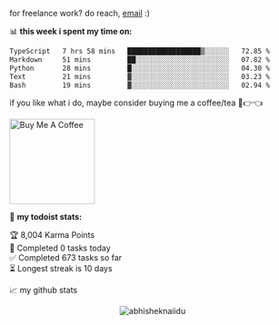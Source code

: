 for freelance work? do reach, [email](mailto:abhishknads.work@gmail.com) :)

📊 **this week i spent my time on:**
<!--START_SECTION:waka-->

```txt
TypeScript   7 hrs 58 mins   ██████████████████▒░░░░░░   72.85 %
Markdown     51 mins         ██░░░░░░░░░░░░░░░░░░░░░░░   07.82 %
Python       28 mins         █░░░░░░░░░░░░░░░░░░░░░░░░   04.30 %
Text         21 mins         ▓░░░░░░░░░░░░░░░░░░░░░░░░   03.23 %
Bash         19 mins         ▓░░░░░░░░░░░░░░░░░░░░░░░░   02.94 %
```

<!--END_SECTION:waka-->

if you like what i do, maybe consider buying me a coffee/tea 🥺👉👈

<a href="https://www.buymeacoffee.com/abhisheknaiidu" target="_blank"><img src="https://cdn.buymeacoffee.com/buttons/v2/default-red.png" alt="Buy Me A Coffee" width="150" ></a>

🚧 **my todoist stats:**
<!-- TODO-IST:START -->
🏆  8,004 Karma Points           
🌸  Completed 0 tasks today           
✅  Completed 673 tasks so far           
⏳  Longest streak is 10 days
<!-- TODO-IST:END -->


📈 my github stats

<p align="center"> <img src="https://github-readme-stats.vercel.app/api?username=abhisheknaiidu&show_icons=true&theme=gotham" alt="abhisheknaiidu" />




